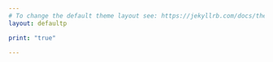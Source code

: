 ```yaml
---
# To change the default theme layout see: https://jekyllrb.com/docs/themes/#overriding-theme-defaults
layout: defaultp

print: "true"

---
```

